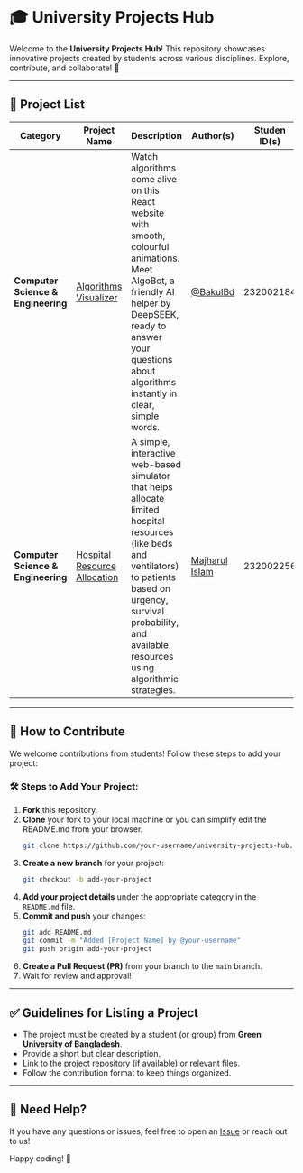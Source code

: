 # 🎓 University Projects Hub

Welcome to the **University Projects Hub**! This repository showcases innovative projects created by students across various disciplines. Explore, contribute, and collaborate! 🚀

---

## 📂 Project List

| Category | Project Name | Description | Author(s) | Studen ID(s)
|----------|-------------|-------------|--------|-----------|
|**Computer Science & Engineering** | [Algorithms Visualizer](https://github.com/BakulBd/algorithms-visualizer) |Watch  algorithms come alive on this React website with smooth, colourful animations. Meet AlgoBot, a friendly AI helper by DeepSEEK, ready to answer your questions about algorithms instantly in clear, simple words. | [@BakulBd](https://github.com/BakulBd) | 232002184 |
|**Computer Science & Engineering** |[Hospital Resource Allocation](https://github.com/MrMajharul/Hospital_ResourceAllocation) |A simple, interactive web-based simulator that helps allocate limited hospital resources (like beds and ventilators) to patients based on urgency, survival probability, and available resources using algorithmic strategies.|[Majharul Islam](https://github.com/MrMajharul) | 232002256|
---

## 📜 How to Contribute

We welcome contributions from students! Follow these steps to add your project:

### 🛠 Steps to Add Your Project:
1. **Fork** this repository.
2. **Clone** your fork to your local machine or you can simplify edit the README.md from your browser.
   ```sh
   git clone https://github.com/your-username/university-projects-hub.git
   ```
3. **Create a new branch** for your project:
   ```sh
   git checkout -b add-your-project
   ```
4. **Add your project details** under the appropriate category in the `README.md` file.
5. **Commit and push** your changes:
   ```sh
   git add README.md
   git commit -m "Added [Project Name] by @your-username"
   git push origin add-your-project
   ```
6. **Create a Pull Request (PR)** from your branch to the `main` branch.
7. Wait for review and approval!

---

## ✅ Guidelines for Listing a Project
- The project must be created by a student (or group) from **Green University of Bangladesh**.
- Provide a short but clear description.
- Link to the project repository (if available) or relevant files.
- Follow the contribution format to keep things organized.

---

## 💬 Need Help?
If you have any questions or issues, feel free to open an [Issue](https://github.com/green-university-computer-club/gub-projects/issues) or reach out to us!

Happy coding! 🎉
